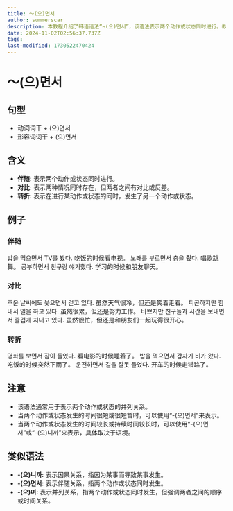 ```yaml
---
title: 〜(으)면서
author: summerscar
description: 本教程介绍了韩语语法“~(으)면서”，该语法表示两个动作或状态同时进行。教程详细解释了该语法的含义、用法以及与其他类似语法的区别，并提供了一些例句帮助理解。
date: 2024-11-02T02:56:37.737Z
tags:
last-modified: 1730522470424
---
```


# 〜(으)면서

## 句型
* 动词词干 + (으)면서
* 形容词词干 + (으)면서

## 含义
* **伴随:**  表示两个动作或状态同时进行。
* **对比:**  表示两种情况同时存在，但两者之间有对比或反差。
* **转折:**  表示在进行某动作或状态的同时，发生了另一个动作或状态。

## 例子
### 伴随
<Speak>밥을 먹으면서 TV를 봤다.</Speak>  吃饭的时候看电视。
<Speak>노래를 부르면서 춤을 췄다.</Speak>  唱歌跳舞。
<Speak>공부하면서 친구랑 얘기했다.</Speak>  学习的时候和朋友聊天。

### 对比
<Speak>추운 날씨에도 웃으면서 걷고 있다.</Speak>  虽然天气很冷，但还是笑着走着。
<Speak>피곤하지만 힘내서 일을 하고 있다.</Speak>  虽然很累，但还是努力工作。
<Speak>바쁘지만 친구들과 시간을 보내면서 즐겁게 지내고 있다.</Speak>  虽然很忙，但还是和朋友们一起玩得很开心。

### 转折
<Speak>영화를 보면서 잠이 들었다.</Speak>  看电影的时候睡着了。
<Speak>밥을 먹으면서 갑자기 비가 왔다.</Speak>  吃饭的时候突然下雨了。
<Speak>운전하면서 길을 잘못 들었다.</Speak>  开车的时候走错路了。

## 注意
* 该语法通常用于表示两个动作或状态的并列关系。
* 当两个动作或状态发生的时间很短或很短暂时，可以使用“-(으)면서”来表示。
* 当两个动作或状态发生的时间较长或持续时间较长时，可以使用“-(으)면서”或“-(으)니까”来表示，具体取决于语境。

## 类似语法
* **-(으)니까:**  表示因果关系，指因为某事而导致某事发生。
* **-(으)면서:**  表示伴随关系，指两个动作或状态同时发生。
* **-(으)며:**  表示并列关系，指两个动作或状态同时发生，但强调两者之间的顺序或时间关系。
